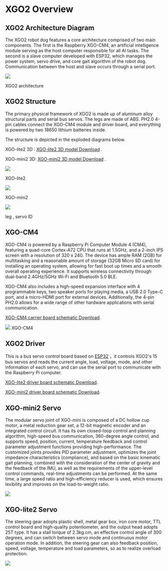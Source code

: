 ﻿---
sidebar_position: 5
sidebar_label: XGO 2 Overview
---

# XGO2 Overview

## XGO2 Architecture Diagram

The XGO2 robot dog features a core architecture comprised of two main components. The first is the Raspberry XGO-CM4, an artificial intelligence module serving as the host computer responsible for all AI tasks. The second is a slave computer developed with ESP32, which manages the power system, servo drive, and core gait algorithm of the robot dog. Communication between the host and slave occurs through a serial port.

![](https://wiki-media-ef.oss-cn-hongkong.aliyuncs.com//images/cm4-xgo-overview-01.png)

XGO2 architecture

## XGO2 Structure

The primary physical framework of XGO2 is made up of aluminum alloy structural parts and serial bus servos. The legs are made of ABS. PH2.0 4-pin cables connect the XGO-CM4 module and driver board, and everything is powered by two 18650 lithium batteries inside.

The structure is depicted in the exploded diagrams below.

XGO-lite2  3D : [XGO-lite2 3D model Download](https://drive.google.com/drive/folders/1m7UkYkFK1r1mkiaNGKb9vu-NmsO1vhvu?usp=share_link) .

XGO-mini2 3D: [XGO-mini2 3D model Download](https://drive.google.com/drive/folders/15PVrd4aRQLLVUnuNcEL2TR3LvbrGuc87?usp=share_link) .

![](https://wiki-media-ef.oss-cn-hongkong.aliyuncs.com//images/cm4-xgo-overview-02.png)



XGO-lite2

![](https://wiki-media-ef.oss-cn-hongkong.aliyuncs.com//images/cm4-xgo-overview-03.png)



XGO-mini2

![](https://wiki-media-ef.oss-cn-hongkong.aliyuncs.com//images/cm4-xgo-overview-04.png)



leg , servo ID

## XGO-CM4

XGO-CM4 is powered by a Raspberry Pi Computer Module 4 (CM4), featuring a quad-core Cortex-A72 CPU that runs at 1.5GHz, and a 2-inch IPS screen with a resolution of 320 x 240. The device has ample RAM (2GB) for multitasking and a reasonable amount of storage (32GB Micro SD card) for installing an operating system, allowing for fast boot up times and a smooth overall operating experience. It supports wireless connectivity through dual-band 2.4GHz/5GHz Wi-Fi and Bluetooth 5.0 BLE.

XGO-CM4 also includes a high-speed expansion interface with 4 programmable keys, two speaker ports for playing media, a USB 2.0 Type-C port, and a micro-HDMI port for external devices. Additionally, the 4-pin PH2.0 allows for a wide range of other hardware applications with serial communication.

[XGO-CM4 carrier board schematic Download](https://drive.google.com/file/d/1QnI0QfcOz2QENuufSl5sco3uHnJT6hEt/view?usp=share_link).

![](https://wiki-media-ef.oss-cn-hongkong.aliyuncs.com//images/cm4-xgo-overview-05.png)
XGO-CM4

## XGO2 Driver

This is a bus servo control board based on [ESP32](https://drive.google.com/file/d/1g_VkQ1Yl64d9Jzcs3MkiN2hhNxQXjvLK/view?usp=share_link) ，it controls XGO2's 15 bus servos and reads the current angle, load, voltage, mode, and other information of each servo, and can use the serial port to communicate with the Raspberry Pi computer.

[XGO-lite2 driver board schematic Download](https://drive.google.com/drive/folders/1BOxCXLa-zUld4KJEwGjWyR7R4VV0N0T2?usp=share_link).

[XGO-mini2 driver board schematic Download](https://drive.google.com/drive/folders/1Bn9FrDBKyHysEEdINcRndsG4CmKC1Rr7?usp=share_link).

## XGO-mini2 Servo

The modular servo joint of XGO-mini is composed of a DC hollow cup motor, a metal reduction gear set, a 12-bit magnetic encoder and an integrated control circuit. It has its own closed-loop control and planning algorithm, high-speed bus communication, 360-degree angle control, and supports speed, position, current, temperature feedback and control parameter adjustment functions providing high-performance. The customized joints provides PID parameter adjustment, optimizes the joint impedance characteristics (compliance), and based on the basic kinematic gait planning, combined with the consideration of the center of gravity and the feedback of the IMU, as well as the requirements of the upper-level control commands, real-time adjustments can be performed. At the same time, a large speed ratio and high-efficiency reducer is used, which ensures lexibility and improves on the load-to-weight ratio.

![](https://wiki-media-ef.oss-cn-hongkong.aliyuncs.com//images/cm4-xgo-overview-06.png)

## XGO-lite2 Servo

The steering gear adopts plastic shell, metal gear box, iron core motor, TTL control board and high-quality potentiometer, and the output head adopts 25T type. It has a stall torque of 2.3kg.cm, an effective control angle of 300 degrees, and can switch between servo mode and continuous motor operation mode. In addition, the steering gear can also feedback position, speed, voltage, temperature and load parameters, so as to realize overload protection.

![](https://wiki-media-ef.oss-cn-hongkong.aliyuncs.com//images/microbit-xgo-lite2-introduce-07.png)
